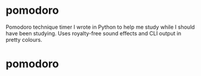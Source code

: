 # pomodoro

Pomodoro technique timer I wrote in Python to help me study while I should have been studying. Uses royalty-free sound effects and CLI output in pretty colours.
# pomodoro
